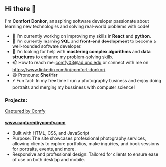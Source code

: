 
<!--
**comfy03/comfy03** is a ✨ _special_ ✨ repository because its `README.md` (this file) appears on your GitHub profile.

Here are some ideas to get you started:

- 🔭 I’m currently working on ...
- 🌱 I’m currently learning ...
- 👯 I’m looking to collaborate on ...
- 🤔 I’m looking for help with ...
- 💬 Ask me about ...
- 📫 How to reach me: ...
- 😄 Pronouns: ...
- ⚡ Fun fact: ...
-->

## Hi there 👋

I'm **Comfort Donkor**, an aspiring software developer passionate about learning new technologies and solving real-world problems with code!

- 🔭 I’m currently working on improving my skills in **React** and **python**.
- 🌱 I’m currently learning **SQL** and **front-end development** to become a well-rounded software developer.
- 🤔 I’m looking for help with **mastering complex algorithms** and **data structures** to enhance my problem-solving skills.
- 📫 How to reach me: comfy03@ad.unc.edu or connect with me on https://www.linkedin.com/in/comfort-donkor/
- 😄 Pronouns: **She/Her**
- ⚡ Fun fact: In my free time I run a photography business and enjoy doing portraits and merging my bussiness with computer science!


### Projects:

<u> Captured by Comfy </u>
#### www.capturedbycomfy.com

- Built with HTML, CSS, and JavaScript
- Purpose: The site showcases professional photography services, allowing clients to explore portfolios, make inquiries, and book sessions for portraits, events, and more.
- Responsive and professional design: Tailored for clients to ensure ease of use on both desktop and mobile.

